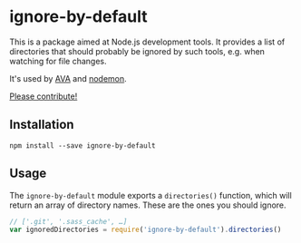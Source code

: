 # ignore-by-default

This is a package aimed at Node.js development tools. It provides a list of directories that should
probably be ignored by such tools, e.g. when watching for file changes.

It's used by [AVA](https://www.npmjs.com/package/ava) and
[nodemon](https://www.npmjs.com/package/nodemon).

[Please contribute!](./CONTRIBUTING.md)

## Installation

```
npm install --save ignore-by-default
```

## Usage

The `ignore-by-default` module exports a `directories()` function, which will return an array of
directory names. These are the ones you should ignore.

```js
// ['.git', '.sass_cache', …]
var ignoredDirectories = require('ignore-by-default').directories()
```
